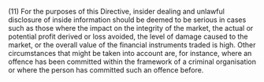 (11) For the purposes of this Directive, insider dealing and unlawful disclosure of inside information should be deemed to be serious in cases such as those where the impact on the integrity of the market, the actual or potential profit derived or loss avoided, the level of damage caused to the market, or the overall value of the financial instruments traded is high. Other circumstances that might be taken into account are, for instance, where an offence has been committed within the framework of a criminal organisation or where the person has committed such an offence before.